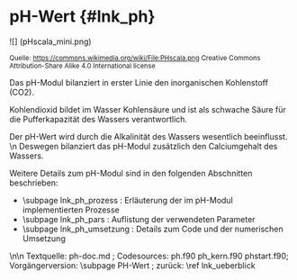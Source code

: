 pH-Wert {#lnk_ph}
==========


![] (pHscala_mini.png)

<small>Quelle: https://commons.wikimedia.org/wiki/File:PHscala.png Creative Commons Attribution-Share Alike 4.0 International license </small>

Das pH-Modul bilanziert in erster Linie den inorganischen Kohlenstoff (CO2).

Kohlendioxid bildet im Wasser Kohlensäure und ist als schwache Säure für die Pufferkapazität des Wassers verantwortlich.

Der pH-Wert wird durch die Alkalinität des Wassers wesentlich beeinflusst. \n
Deswegen bilanziert das pH-Modul zusätzlich den Calciumgehalt des Wassers.


Weitere Details zum pH-Modul sind in den folgenden Abschnitten
beschrieben:
- \subpage lnk_ph_prozess : Erläuterung der im pH-Modul implementierten Prozesse
- \subpage lnk_ph_pars : Auflistung der verwendeten Parameter
- \subpage lnk_ph_umsetzung : Details zum Code und der numerischen Umsetzung

\n\n
Textquelle: ph-doc.md ; Codesources: ph.f90 ph_kern.f90 phstart.f90; Vorgängerversion: \subpage PH-Wert ; zurück: \ref lnk_ueberblick



